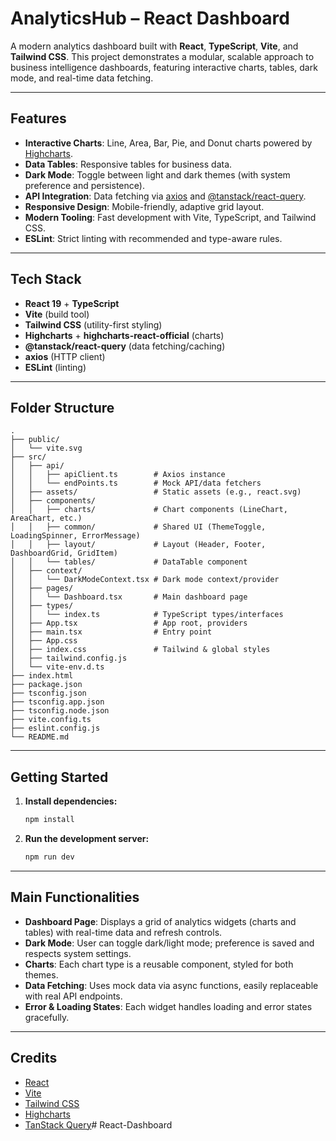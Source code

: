 # AnalyticsHub – React Dashboard

A modern analytics dashboard built with **React**, **TypeScript**, **Vite**, and **Tailwind CSS**. This project demonstrates a modular, scalable approach to business intelligence dashboards, featuring interactive charts, tables, dark mode, and real-time data fetching.

---

## Features

- **Interactive Charts**: Line, Area, Bar, Pie, and Donut charts powered by [Highcharts](https://www.highcharts.com/).
- **Data Tables**: Responsive tables for business data.
- **Dark Mode**: Toggle between light and dark themes (with system preference and persistence).
- **API Integration**: Data fetching via [axios](https://axios-http.com/) and [@tanstack/react-query](https://tanstack.com/query/latest).
- **Responsive Design**: Mobile-friendly, adaptive grid layout.
- **Modern Tooling**: Fast development with Vite, TypeScript, and Tailwind CSS.
- **ESLint**: Strict linting with recommended and type-aware rules.

---

## Tech Stack

- **React 19** + **TypeScript**
- **Vite** (build tool)
- **Tailwind CSS** (utility-first styling)
- **Highcharts** + **highcharts-react-official** (charts)
- **@tanstack/react-query** (data fetching/caching)
- **axios** (HTTP client)
- **ESLint** (linting)

---

## Folder Structure

```
.
├── public/
│   └── vite.svg
├── src/
│   ├── api/
│   │   ├── apiClient.ts        # Axios instance
│   │   └── endPoints.ts        # Mock API/data fetchers
│   ├── assets/                 # Static assets (e.g., react.svg)
│   ├── components/
│   │   ├── charts/             # Chart components (LineChart, AreaChart, etc.)
│   │   ├── common/             # Shared UI (ThemeToggle, LoadingSpinner, ErrorMessage)
│   │   ├── layout/             # Layout (Header, Footer, DashboardGrid, GridItem)
│   │   └── tables/             # DataTable component
│   ├── context/
│   │   └── DarkModeContext.tsx # Dark mode context/provider
│   ├── pages/
│   │   └── Dashboard.tsx       # Main dashboard page
│   ├── types/
│   │   └── index.ts            # TypeScript types/interfaces
│   ├── App.tsx                 # App root, providers
│   ├── main.tsx                # Entry point
│   ├── App.css
│   ├── index.css               # Tailwind & global styles
│   ├── tailwind.config.js
│   └── vite-env.d.ts
├── index.html
├── package.json
├── tsconfig.json
├── tsconfig.app.json
├── tsconfig.node.json
├── vite.config.ts
├── eslint.config.js
└── README.md
```

---

## Getting Started

1. **Install dependencies:**
   ```sh
   npm install
   ```

2. **Run the development server:**
   ```sh
   npm run dev
   ```

---

## Main Functionalities

- **Dashboard Page**: Displays a grid of analytics widgets (charts and tables) with real-time data and refresh controls.
- **Dark Mode**: User can toggle dark/light mode; preference is saved and respects system settings.
- **Charts**: Each chart type is a reusable component, styled for both themes.
- **Data Fetching**: Uses mock data via async functions, easily replaceable with real API endpoints.
- **Error & Loading States**: Each widget handles loading and error states gracefully.

---

## Credits

- [React](https://react.dev/)
- [Vite](https://vitejs.dev/)
- [Tailwind CSS](https://tailwindcss.com/)
- [Highcharts](https://www.highcharts.com/)
- [TanStack Query](https://tanstack.com/query/latest)#   R e a c t - D a s h b o a r d  
 